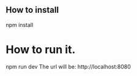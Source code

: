 
## How to install
npm install

# How to run it.
npm run dev
The url will be: http://localhost:8080
